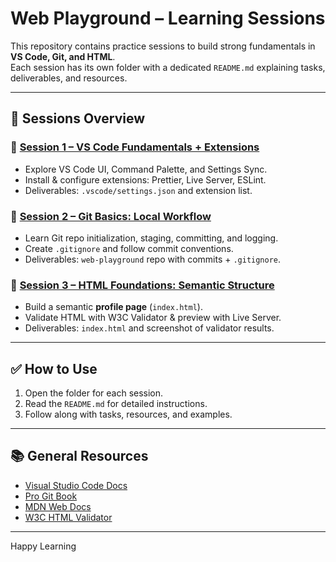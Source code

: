 # Web Playground – Learning Sessions

This repository contains practice sessions to build strong fundamentals in **VS Code, Git, and HTML**.  
Each session has its own folder with a dedicated `README.md` explaining tasks, deliverables, and resources.

---

## 📂 Sessions Overview

### 🔹 [Session 1 – VS Code Fundamentals + Extensions](./session_1/README.md)

- Explore VS Code UI, Command Palette, and Settings Sync.
- Install & configure extensions: Prettier, Live Server, ESLint.
- Deliverables: `.vscode/settings.json` and extension list.

### 🔹 [Session 2 – Git Basics: Local Workflow](./session_2/README.md)

- Learn Git repo initialization, staging, committing, and logging.
- Create `.gitignore` and follow commit conventions.
- Deliverables: `web-playground` repo with commits + `.gitignore`.

### 🔹 [Session 3 – HTML Foundations: Semantic Structure](./session_3/README.md)

- Build a semantic **profile page** (`index.html`).
- Validate HTML with W3C Validator & preview with Live Server.
- Deliverables: `index.html` and screenshot of validator results.

---

## ✅ How to Use

1. Open the folder for each session.
2. Read the `README.md` for detailed instructions.
3. Follow along with tasks, resources, and examples.

---

## 📚 General Resources

- [Visual Studio Code Docs](https://code.visualstudio.com/docs)
- [Pro Git Book](https://git-scm.com/book/en/v2)
- [MDN Web Docs](https://developer.mozilla.org/)
- [W3C HTML Validator](https://validator.w3.org/)

---

Happy Learning
